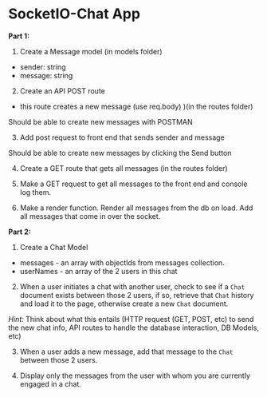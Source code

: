 # SocketIO-Chat App

**Part 1:**

1. Create a Message model (in models folder)
 * sender: string
 * message: string

2. Create an API POST route
 * this route creates a new message (use req.body) )(in the routes folder)

Should be able to create new messages with POSTMAN

3. Add post request to front end that sends sender and message

Should be able to create new messages by clicking the Send button

4. Create a GET route that gets all messages (in the routes folder)

5. Make a GET request to get all messages to the front end and console log them.

6. Make a render function. Render all messages from the db on load. Add all messages that come in over the socket.

**Part 2:**

1. Create a Chat Model
  * messages - an array with objectIds from messages collection. 
  * userNames - an array of the 2 users in this chat

2. When a user initiates a chat with another user, check to see if a `Chat` document exists between those 2 users, if so, retrieve that `Chat` history and load it to the page, otherwise create a new `Chat` document. 

*Hint:* Think about what this entails (HTTP request (GET, POST, etc) to send the new chat info, API routes to handle the database interaction, DB Models, etc)

3. When a user adds a new message, add that message to the `Chat` between those 2 users.

4. Display only the messages from the user with whom you are currently engaged in a chat. 
